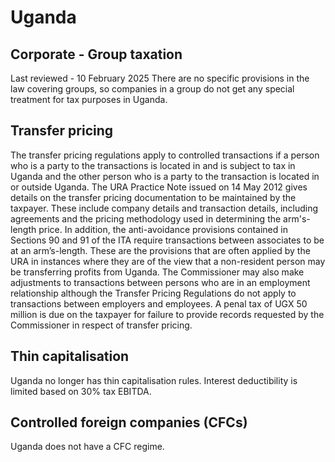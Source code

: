 # Uganda
## Corporate - Group taxation
Last reviewed - 10 February 2025
There are no specific provisions in the law covering groups, so companies in a group do not get any special treatment for tax purposes in Uganda.
## Transfer pricing
The transfer pricing regulations apply to controlled transactions if a person who is a party to the transactions is located in and is subject to tax in Uganda and the other person who is a party to the transaction is located in or outside Uganda.
The URA Practice Note issued on 14 May 2012 gives details on the transfer pricing documentation to be maintained by the taxpayer. These include company details and transaction details, including agreements and the pricing methodology used in determining the arm's-length price.
In addition, the anti-avoidance provisions contained in Sections 90 and 91 of the ITA require transactions between associates to be at an arm’s-length. These are the provisions that are often applied by the URA in instances where they are of the view that a non-resident person may be transferring profits from Uganda.
The Commissioner may also make adjustments to transactions between persons who are in an employment relationship although the Transfer Pricing Regulations do not apply to transactions between employers and employees.
A penal tax of UGX 50 million is due on the taxpayer for failure to provide records requested by the Commissioner in respect of transfer pricing.
## Thin capitalisation
Uganda no longer has thin capitalisation rules. Interest deductibility is limited based on 30% tax EBITDA.
## Controlled foreign companies (CFCs)
Uganda does not have a CFC regime.
